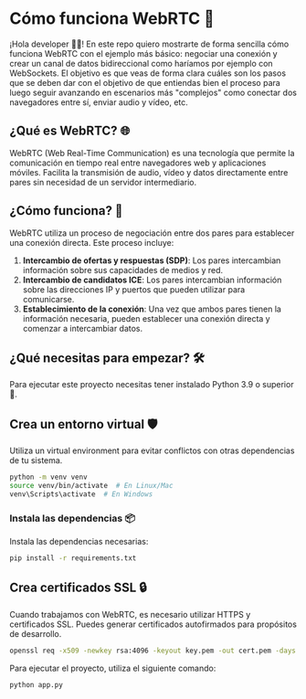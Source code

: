 # Cómo funciona WebRTC 🚀

¡Hola developer 👋🏻! En este repo quiero mostrarte de forma sencilla cómo funciona WebRTC con el ejemplo más básico: negociar una conexión y crear un canal de datos bidireccional como haríamos por ejemplo con WebSockets. El objetivo es que veas de forma clara cuáles son los pasos que se deben dar con el objetivo de que entiendas bien el proceso para luego seguir avanzando en escenarios
más "complejos" como conectar dos navegadores entre sí, enviar audio y vídeo, etc.

## ¿Qué es WebRTC? 🌐

WebRTC (Web Real-Time Communication) es una tecnología que permite la comunicación en tiempo real entre navegadores web y aplicaciones móviles. Facilita la transmisión de audio, vídeo y datos directamente entre pares sin necesidad de un servidor intermediario.

## ¿Cómo funciona? 🔄

WebRTC utiliza un proceso de negociación entre dos pares para establecer una conexión directa. Este proceso incluye:
1. **Intercambio de ofertas y respuestas (SDP)**: Los pares intercambian información sobre sus capacidades de medios y red.
2. **Intercambio de candidatos ICE**: Los pares intercambian información sobre las direcciones IP y puertos que pueden utilizar para comunicarse.
3. **Establecimiento de la conexión**: Una vez que ambos pares tienen la información necesaria, pueden establecer una conexión directa y comenzar a intercambiar datos.

## ¿Qué necesitas para empezar? 🛠️

Para ejecutar este proyecto necesitas tener instalado Python 3.9 o superior 🐍.

## Crea un entorno virtual 🛡️

Utiliza un virtual environment para evitar conflictos con otras dependencias de tu sistema.

```bash
python -m venv venv
source venv/bin/activate  # En Linux/Mac
venv\Scripts\activate  # En Windows
``` 

### Instala las dependencias 📦

Instala las dependencias necesarias:

```bash
pip install -r requirements.txt
```

## Crea certificados SSL 🔒

Cuando trabajamos con WebRTC, es necesario utilizar HTTPS y certificados SSL. Puedes generar certificados autofirmados para propósitos de desarrollo.

```bash
openssl req -x509 -newkey rsa:4096 -keyout key.pem -out cert.pem -days 365 -nodes -subj "/CN=localhost"
```

Para ejecutar el proyecto, utiliza el siguiente comando:

```bash
python app.py
```
